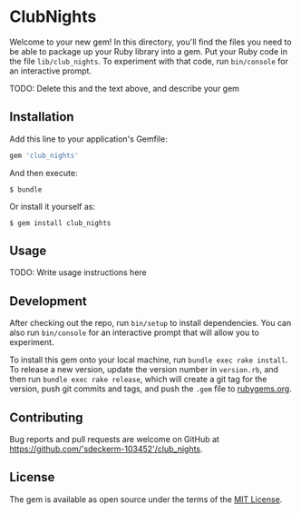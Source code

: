# ClubNights

Welcome to your new gem! In this directory, you'll find the files you need to be able to package up your Ruby library into a gem. Put your Ruby code in the file `lib/club_nights`. To experiment with that code, run `bin/console` for an interactive prompt.

TODO: Delete this and the text above, and describe your gem

## Installation

Add this line to your application's Gemfile:

```ruby
gem 'club_nights'
```

And then execute:

    $ bundle

Or install it yourself as:

    $ gem install club_nights

## Usage

TODO: Write usage instructions here

## Development

After checking out the repo, run `bin/setup` to install dependencies. You can also run `bin/console` for an interactive prompt that will allow you to experiment.

To install this gem onto your local machine, run `bundle exec rake install`. To release a new version, update the version number in `version.rb`, and then run `bundle exec rake release`, which will create a git tag for the version, push git commits and tags, and push the `.gem` file to [rubygems.org](https://rubygems.org).

## Contributing

Bug reports and pull requests are welcome on GitHub at https://github.com/'sdeckerm-103452'/club_nights.


## License

The gem is available as open source under the terms of the [MIT License](http://opensource.org/licenses/MIT).

